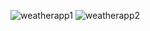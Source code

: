 ![weatherapp1](https://user-images.githubusercontent.com/75420582/113818725-d25a8100-9795-11eb-929d-2fd781059308.png)
![weatherapp2](https://user-images.githubusercontent.com/75420582/113818736-d7b7cb80-9795-11eb-9fd5-4ecbe3de6117.png)
